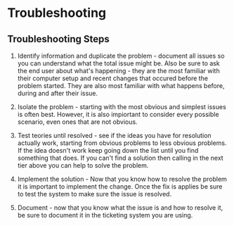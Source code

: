 # Troubleshooting

## Troubleshooting Steps

1. Identify information and duplicate the problem - document all issues so you can understand what the total issue might be. Also be sure to ask the end user about what's happening - they are the most familiar with their computer setup and recent changes that occured before the problem started. They are also most familiar with what happens before, during and after their issue.

2. Isolate the problem - starting with the most obvious and simplest issues is often best. However, it is also impiortant to consider every possible scenario, even ones that are not obvious. 

3. Test teories until resolved - see if the ideas you have for resolution actually work, starting from obvious problems to less obvious problems. If the idea doesn't work keep going down the list until you find something that does. If you can't find a solution then calling in the next tier above you can help to solve the problem.

4. Implement the solution - Now that you know how to resolve the problem it is important to implement the change. Once the fix is applies be sure to test the system to make sure the issue is resolved.

5. Document - now that you know what the issue is and how to resolve it, be sure to document it in the ticketing system you are using.
